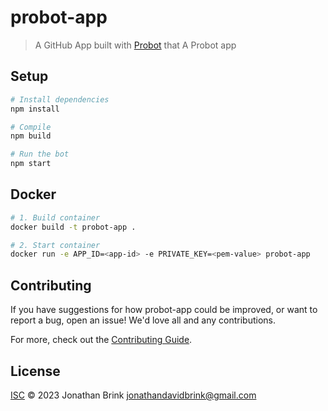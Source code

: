 # probot-app

> A GitHub App built with [Probot](https://github.com/probot/probot) that A Probot app

## Setup

```sh
# Install dependencies
npm install

# Compile
npm build

# Run the bot
npm start
```

## Docker

```sh
# 1. Build container
docker build -t probot-app .

# 2. Start container
docker run -e APP_ID=<app-id> -e PRIVATE_KEY=<pem-value> probot-app
```

## Contributing

If you have suggestions for how probot-app could be improved, or want to report a bug, open an issue! We'd love all and any contributions.

For more, check out the [Contributing Guide](CONTRIBUTING.md).

## License

[ISC](LICENSE) © 2023 Jonathan Brink <jonathandavidbrink@gmail.com>
